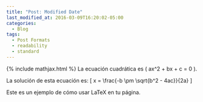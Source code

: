 ```yaml
---
title: "Post: Modified Date"
last_modified_at: 2016-03-09T16:20:02-05:00
categories:
  - Blog
tags:
  - Post Formats
  - readability
  - standard
---
```

{% include mathjax.html %}
La ecuación cuadrática es \( ax^2 + bx + c = 0 \).

La solución de esta ecuación es:
\[
x = \frac{-b \pm \sqrt{b^2 - 4ac}}{2a}
\]

Este es un ejemplo de cómo usar LaTeX en tu página.

